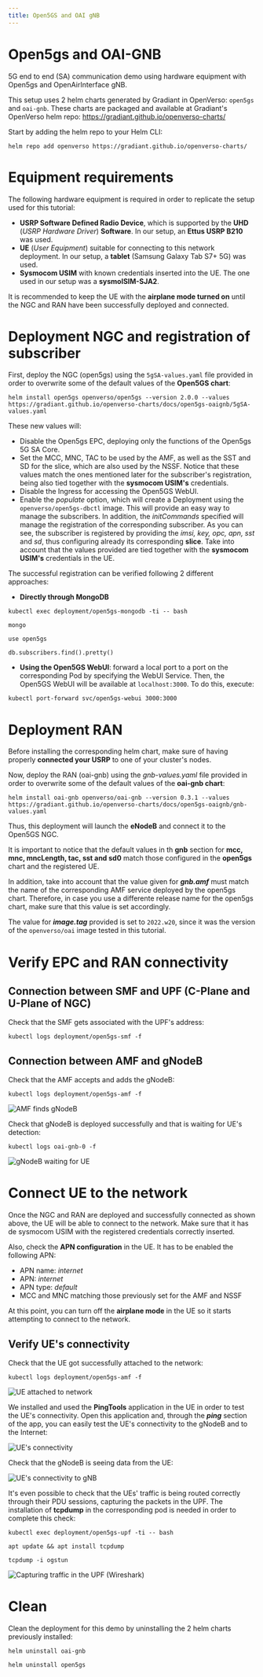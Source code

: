 ```yaml
---
title: Open5GS and OAI gNB
--- 
```


# Open5gs and OAI-GNB 

5G end to end (SA) communication demo using hardware equipment with Open5gs and OpenAirInterface gNB.

This setup uses 2 helm charts generated by Gradiant in OpenVerso: `open5gs` and `oai-gnb`. These charts are packaged and available at Gradiant's OpenVerso helm repo: https://gradiant.github.io/openverso-charts/

Start by adding the helm repo to your Helm CLI:

```
helm repo add openverso https://gradiant.github.io/openverso-charts/
```

# Equipment requirements

The following hardware equipment is required in order to replicate the setup used for this tutorial:

- **USRP Software Defined Radio Device**, which is supported by the **UHD** (*USRP Hardware Driver*) **Software**. In our setup, an **Ettus USRP B210** was used.
- **UE** (*User Equipment*) suitable for connecting to this network deployment. In our setup, a **tablet** (Samsung Galaxy Tab S7+ 5G) was used.
- **Sysmocom USIM** with known credentials inserted into the UE. The one used in our setup was a **sysmoISIM-SJA2**.

It is recommended to keep the UE with the **airplane mode turned on** until the NGC and RAN have been successfully deployed and connected.

# Deployment NGC and registration of subscriber

First, deploy the NGC (open5gs) using the `5gSA-values.yaml` file provided in order to overwrite some of the default values of the **Open5GS chart**:

```
helm install open5gs openverso/open5gs --version 2.0.0 --values https://gradiant.github.io/openverso-charts/docs/open5gs-oaignb/5gSA-values.yaml 
```

These new values will:

- Disable the Open5gs EPC, deploying only the functions of the Open5gs 5G SA Core.
- Set the MCC, MNC, TAC to be used by the AMF, as well as the SST and SD for the slice, which are also used by the NSSF. Notice that these values match the ones mentioned later for the subscriber's registration, being also tied together with the **sysmocom USIM's** credentials.
- Disable the Ingress for accessing the Open5GS WebUI.
- Enable the *populate* option, which will create a Deployment using the `openverso/open5gs-dbctl` image. This will provide an easy way to manage the subscribers. In addition, the *initCommands* specified will manage the registration of the corresponding subscriber. As you can see, the subscriber is registered by providing the *imsi, key, opc, apn, sst* and *sd*, thus configuring already its corresponding **slice**. Take into account that the values provided are tied together with the **sysmocom USIM's** credentials in the UE.

The successful registration can be verified following 2 different approaches:

- **Directly through MongoDB**

```
kubectl exec deployment/open5gs-mongodb -ti -- bash

mongo

use open5gs

db.subscribers.find().pretty()
```
- **Using the Open5GS WebUI**: forward a local port to a port on the corresponding Pod by specifying the WebUI Service. Then, the Open5GS WebUI will be available at `localhost:3000`. To do this, execute:
```
kubectl port-forward svc/open5gs-webui 3000:3000
```

# Deployment RAN

Before installing the corresponding helm chart, make sure of having properly **connected your USRP** to one of your cluster's nodes.

Now, deploy the RAN (oai-gnb) using the *gnb-values.yaml* file provided in order to overwrite some of the default values of the **oai-gnb chart**:

```
helm install oai-gnb openverso/oai-gnb --version 0.3.1 --values https://gradiant.github.io/openverso-charts/docs/open5gs-oaignb/gnb-values.yaml 
```

Thus, this deployment will launch the **eNodeB** and connect it to the Open5GS NGC.

It is important to notice that the default values in th **gnb** section for **mcc, mnc, mncLength, tac, sst and sd0** match those configured in the **open5gs** chart and the registered UE.

In addition, take into account that the value given for ***gnb.amf*** must match the name of the corresponding AMF service deployed by the open5gs chart. Therefore, in case you use a differente release name for the open5gs chart, make sure that this value is set accordingly.

The value for ***image.tag*** provided is set to `2022.w20`, since it was the version of the `openverso/oai` image tested in this tutorial.

# Verify EPC and RAN connectivity

## Connection between SMF and UPF (C-Plane and U-Plane of NGC)

Check that the SMF gets associated with the UPF's address:
```
kubectl logs deployment/open5gs-smf -f
```

## Connection between AMF and gNodeB

Check that the AMF accepts and adds the gNodeB:
```
kubectl logs deployment/open5gs-amf -f
```
![AMF finds gNodeB](https://raw.githubusercontent.com/Gradiant/openverso-charts/gh-pages/docs/open5gs-oaignb/screenshots/amf_gnb.png "AMF and gNodeB connected")

Check that gNodeB is deployed successfully and that is waiting for UE's detection:
```
kubectl logs oai-gnb-0 -f
```
![gNodeB waiting for UE](https://raw.githubusercontent.com/Gradiant/openverso-charts/gh-pages/docs/open5gs-oaignb/screenshots/gnb_launched.png "gNodeB waiting for UE")

# Connect UE to the network

Once the NGC and RAN are deployed and successfully connected as shown above, the UE will be able to connect to the network. Make sure that it has de sysmocom USIM with the registered credentials correctly inserted.

Also, check the **APN configuration** in the UE. It has to be enabled the following APN:
- APN name: *internet*
- APN: *internet*
- APN type: *default*
- MCC and MNC matching those previously set for the AMF and NSSF

At this point, you can turn off the **airplane mode** in the UE so it starts attempting to connect to the network.

## Verify UE's connectivity

Check that the UE got successfully attached to the network:
 ```
kubectl logs deployment/open5gs-amf -f
```
![UE attached to network](https://raw.githubusercontent.com/Gradiant/openverso-charts/gh-pages/docs/open5gs-oaignb/screenshots/ue_attached.png "UE attached to network")

We installed and used the **PingTools** application in the UE in order to test the UE's connectivity. Open this application and, through the ***ping*** section of the app, you can easily test the UE's connectivity to the gNodeB and to the Internet:

![UE's connectivity](https://raw.githubusercontent.com/Gradiant/openverso-charts/gh-pages/docs/open5gs-oaignb/screenshots/ping_tablet.jpg "UE's connectivity")

Check that the gNodeB is seeing data from the UE:

![UE's connectivity to gNB](https://raw.githubusercontent.com/Gradiant/openverso-charts/gh-pages/docs/open5gs-oaignb/screenshots/ue_gnb.png "UE's connectivity to gNB")

It's even possible to check that the UEs' traffic is being routed correctly through their PDU sessions, capturing the packets in the UPF. The installation of **tcpdump** in the corresponding pod is needed in order to complete this check:
```
kubectl exec deployment/open5gs-upf -ti -- bash

apt update && apt install tcpdump

tcpdump -i ogstun
```

![Capturing traffic in the UPF (Wireshark)](https://raw.githubusercontent.com/Gradiant/openverso-charts/gh-pages/docs/open5gs-oaignb/screenshots/wireshark.png "Capturing traffic in the UPF (Wireshark)")

# Clean
Clean the deployment for this demo by uninstalling the 2 helm charts previously installed:
```
helm uninstall oai-gnb

helm uninstall open5gs
```